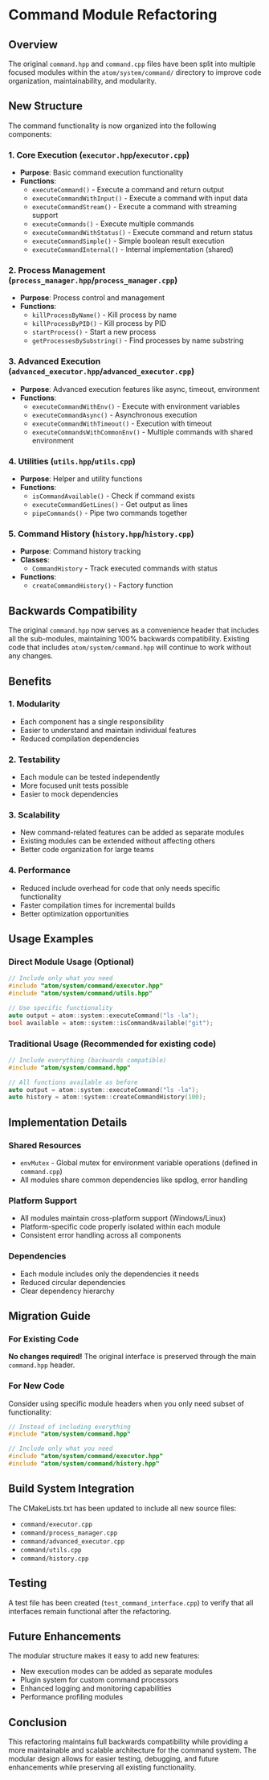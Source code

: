 # Command Module Refactoring

## Overview

The original `command.hpp` and `command.cpp` files have been split into multiple focused modules within the `atom/system/command/` directory to improve code organization, maintainability, and modularity.

## New Structure

The command functionality is now organized into the following components:

### 1. Core Execution (`executor.hpp`/`executor.cpp`)

- **Purpose**: Basic command execution functionality
- **Functions**:
  - `executeCommand()` - Execute a command and return output
  - `executeCommandWithInput()` - Execute a command with input data
  - `executeCommandStream()` - Execute a command with streaming support
  - `executeCommands()` - Execute multiple commands
  - `executeCommandWithStatus()` - Execute command and return status
  - `executeCommandSimple()` - Simple boolean result execution
  - `executeCommandInternal()` - Internal implementation (shared)

### 2. Process Management (`process_manager.hpp`/`process_manager.cpp`)

- **Purpose**: Process control and management
- **Functions**:
  - `killProcessByName()` - Kill process by name
  - `killProcessByPID()` - Kill process by PID
  - `startProcess()` - Start a new process
  - `getProcessesBySubstring()` - Find processes by name substring

### 3. Advanced Execution (`advanced_executor.hpp`/`advanced_executor.cpp`)

- **Purpose**: Advanced execution features like async, timeout, environment
- **Functions**:
  - `executeCommandWithEnv()` - Execute with environment variables
  - `executeCommandAsync()` - Asynchronous execution
  - `executeCommandWithTimeout()` - Execution with timeout
  - `executeCommandsWithCommonEnv()` - Multiple commands with shared environment

### 4. Utilities (`utils.hpp`/`utils.cpp`)

- **Purpose**: Helper and utility functions
- **Functions**:
  - `isCommandAvailable()` - Check if command exists
  - `executeCommandGetLines()` - Get output as lines
  - `pipeCommands()` - Pipe two commands together

### 5. Command History (`history.hpp`/`history.cpp`)

- **Purpose**: Command history tracking
- **Classes**:
  - `CommandHistory` - Track executed commands with status
- **Functions**:
  - `createCommandHistory()` - Factory function

## Backwards Compatibility

The original `command.hpp` now serves as a convenience header that includes all the sub-modules, maintaining 100% backwards compatibility. Existing code that includes `atom/system/command.hpp` will continue to work without any changes.

## Benefits

### 1. **Modularity**

- Each component has a single responsibility
- Easier to understand and maintain individual features
- Reduced compilation dependencies

### 2. **Testability**

- Each module can be tested independently
- More focused unit tests possible
- Easier to mock dependencies

### 3. **Scalability**

- New command-related features can be added as separate modules
- Existing modules can be extended without affecting others
- Better code organization for large teams

### 4. **Performance**

- Reduced include overhead for code that only needs specific functionality
- Faster compilation times for incremental builds
- Better optimization opportunities

## Usage Examples

### Direct Module Usage (Optional)

```cpp
// Include only what you need
#include "atom/system/command/executor.hpp"
#include "atom/system/command/utils.hpp"

// Use specific functionality
auto output = atom::system::executeCommand("ls -la");
bool available = atom::system::isCommandAvailable("git");
```

### Traditional Usage (Recommended for existing code)

```cpp
// Include everything (backwards compatible)
#include "atom/system/command.hpp"

// All functions available as before
auto output = atom::system::executeCommand("ls -la");
auto history = atom::system::createCommandHistory(100);
```

## Implementation Details

### Shared Resources

- `envMutex` - Global mutex for environment variable operations (defined in `command.cpp`)
- All modules share common dependencies like spdlog, error handling

### Platform Support

- All modules maintain cross-platform support (Windows/Linux)
- Platform-specific code properly isolated within each module
- Consistent error handling across all components

### Dependencies

- Each module includes only the dependencies it needs
- Reduced circular dependencies
- Clear dependency hierarchy

## Migration Guide

### For Existing Code

**No changes required!** The original interface is preserved through the main `command.hpp` header.

### For New Code

Consider using specific module headers when you only need subset of functionality:

```cpp
// Instead of including everything
#include "atom/system/command.hpp"

// Include only what you need
#include "atom/system/command/executor.hpp"
#include "atom/system/command/history.hpp"
```

## Build System Integration

The CMakeLists.txt has been updated to include all new source files:

- `command/executor.cpp`
- `command/process_manager.cpp`
- `command/advanced_executor.cpp`
- `command/utils.cpp`
- `command/history.cpp`

## Testing

A test file has been created (`test_command_interface.cpp`) to verify that all interfaces remain functional after the refactoring.

## Future Enhancements

The modular structure makes it easy to add new features:

- New execution modes can be added as separate modules
- Plugin system for custom command processors
- Enhanced logging and monitoring capabilities
- Performance profiling modules

## Conclusion

This refactoring maintains full backwards compatibility while providing a more maintainable and scalable architecture for the command system. The modular design allows for easier testing, debugging, and future enhancements while preserving all existing functionality.
